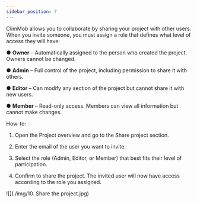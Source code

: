 ```yaml
---
sidebar_position: 7
---
```


ClimMob allows you to collaborate by sharing your project with other users. When you invite someone, you must assign a role that defines what level of access they will have:

●	**Owner** – Automatically assigned to the person who created the project. Owners cannot be changed.

●	**Admin** – Full control of the project, including permission to share it with others.

●	**Editor** – Can modify any section of the project but cannot share it with new users.

●	**Member** – Read-only access. Members can view all information but cannot make changes.

How-to:

1.	Open the Project overview and go to the Share project section.

2.	Enter the email of the user you want to invite.

3.	Select the role (Admin, Editor, or Member) that best fits their level of participation.

4.	Confirm to share the project. The invited user will now have access according to the role you assigned.

![](./img/10. Share the project.jpg)